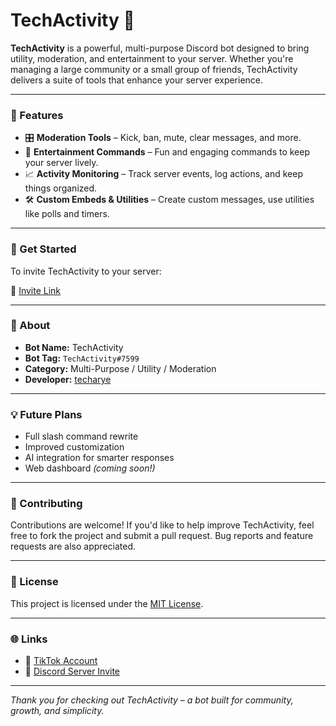 # TechActivity 🤖

**TechActivity** is a powerful, multi-purpose Discord bot designed to bring utility, moderation, and entertainment to your server. Whether you're managing a large community or a small group of friends, TechActivity delivers a suite of tools that enhance your server experience.

---

### 🔧 Features

* 🎛️ **Moderation Tools** – Kick, ban, mute, clear messages, and more.
* 🎉 **Entertainment Commands** – Fun and engaging commands to keep your server lively.
* 📈 **Activity Monitoring** – Track server events, log actions, and keep things organized.
* 🛠️ **Custom Embeds & Utilities** – Create custom messages, use utilities like polls and timers.

---

### 🚀 Get Started

To invite TechActivity to your server:

🔗 [Invite Link](https://discordapp.com/oauth2/authorize?client_id=1351789668030480394)

---

### 📌 About

* **Bot Name:** TechActivity
* **Bot Tag:** `TechActivity#7599`
* **Category:** Multi-Purpose / Utility / Moderation
* **Developer:** [techarye](https://discord.com/users/1132413940693995541)

---

### 💡 Future Plans

* Full slash command rewrite
* Improved customization
* AI integration for smarter responses
* Web dashboard *(coming soon!)*

---

### 🤝 Contributing

Contributions are welcome! If you'd like to help improve TechActivity, feel free to fork the project and submit a pull request. Bug reports and feature requests are also appreciated.

---

### 📜 License

This project is licensed under the [MIT License](LICENSE).

---

### 🌐 Links

* 📱 [TikTok Account](https://www.tiktok.com/@techactivitybot)
* 🔗 [Discord Server Invite](https://discord.gg/M7yyGfKdKx)

---

*Thank you for checking out TechActivity – a bot built for community, growth, and simplicity.*
